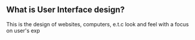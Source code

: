 ## What is User Interface design?
This is the design of websites, computers, e.t.c look and feel with a focus on user's exp